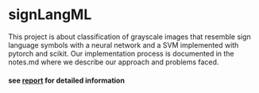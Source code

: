 # signLangML

This project is about classification of grayscale images that resemble sign language symbols with a neural network and a SVM implemented with pytorch and scikit. Our implementation process is documented in the notes.md where we describe our approach and problems faced.
#### see [report](./report.pdf) for detailed information
